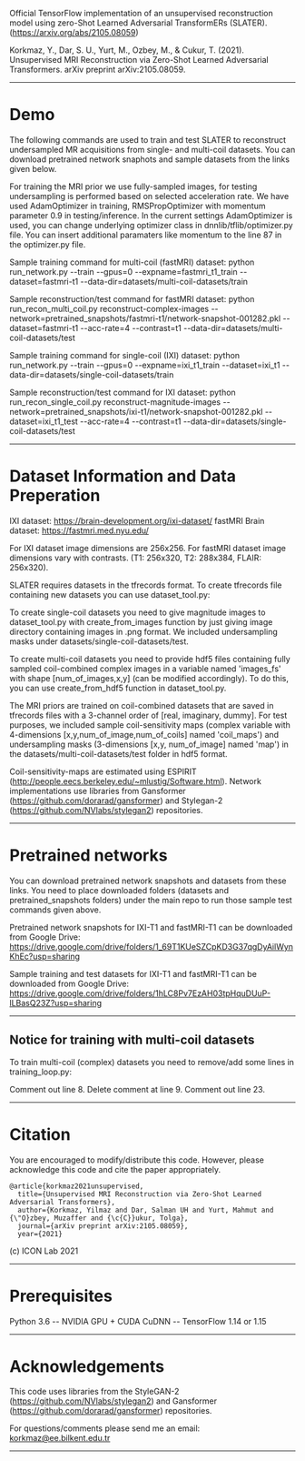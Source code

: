 Official TensorFlow implementation of an unsupervised reconstruction model using zero-Shot Learned Adversarial TransformERs (SLATER). (https://arxiv.org/abs/2105.08059)

Korkmaz, Y., Dar, S. U., Yurt, M., Ozbey, M., & Cukur, T. (2021). Unsupervised MRI Reconstruction via Zero-Shot Learned Adversarial Transformers. arXiv preprint arXiv:2105.08059.

**************************************************************************************************************************************
# Demo
The following commands are used to train and test SLATER to reconstruct undersampled MR acquisitions from single- and multi-coil datasets. You can download pretrained network snaphots and sample datasets from the links given below. 

For training the MRI prior we use fully-sampled images, for testing undersampling is performed based on selected acceleration rate.
We have used AdamOptimizer in training, RMSPropOptimizer with momentum parameter 0.9 in testing/inference. In the current settings AdamOptimizer is used, you can change underlying optimizer class in dnnlib/tflib/optimizer.py file. You can insert additional paramaters like momentum to the line 87 in the optimizer.py file.

Sample training command for multi-coil (fastMRI) dataset:
python run_network.py --train --gpus=0 --expname=fastmri_t1_train --dataset=fastmri-t1 --data-dir=datasets/multi-coil-datasets/train

Sample reconstruction/test command for fastMRI dataset:
python run_recon_multi_coil.py reconstruct-complex-images --network=pretrained_snapshots/fastmri-t1/network-snapshot-001282.pkl --dataset=fastmri-t1 --acc-rate=4 --contrast=t1 --data-dir=datasets/multi-coil-datasets/test

Sample training command for single-coil (IXI) dataset:
python run_network.py --train --gpus=0 --expname=ixi_t1_train --dataset=ixi_t1 --data-dir=datasets/single-coil-datasets/train

Sample reconstruction/test command for IXI dataset:
python run_recon_single_coil.py reconstruct-magnitude-images --network=pretrained_snapshots/ixi-t1/network-snapshot-001282.pkl --dataset=ixi_t1_test --acc-rate=4 --contrast=t1 --data-dir=datasets/single-coil-datasets/test

**************************************************************************************************************************************
# Dataset Information and Data Preperation
IXI dataset: https://brain-development.org/ixi-dataset/ 
fastMRI Brain dataset: https://fastmri.med.nyu.edu/

For IXI dataset image dimensions are 256x256.
For fastMRI dataset image dimensions vary with contrasts. (T1: 256x320, T2: 288x384, FLAIR: 256x320).

SLATER requires datasets in the tfrecords format. To create tfrecords file containing new datasets you can use dataset_tool.py:

To create single-coil datasets you need to give magnitude images to dataset_tool.py with create_from_images function by just giving image directory containing images in .png format. We included undersampling masks under datasets/single-coil-datasets/test. 

To create multi-coil datasets you need to provide hdf5 files containing fully sampled coil-combined complex images in a variable named 'images_fs' with shape [num_of_images,x,y] (can be modified accordingly). To do this, you can use create_from_hdf5 function in dataset_tool.py. 

The MRI priors are trained on coil-combined datasets that are saved in tfrecords files with a 3-channel order of [real, imaginary, dummy]. For test purposes, we included sample coil-sensitivity maps (complex variable with 4-dimensions [x,y,num_of_image,num_of_coils] named 'coil_maps') and undersampling masks (3-dimensions [x,y, num_of_image] named 'map') in the datasets/multi-coil-datasets/test folder in hdf5 format. 

Coil-sensitivity-maps are estimated using ESPIRIT (http://people.eecs.berkeley.edu/~mlustig/Software.html). Network implementations use libraries from Gansformer (https://github.com/dorarad/gansformer) and Stylegan-2 (https://github.com/NVlabs/stylegan2) repositories.

**************************************************************************************************************************************
# Pretrained networks 
You can download pretrained network snapshots and datasets from these links. You need to place downloaded folders (datasets and pretrained_snapshots folders) under the main repo to run those sample test commands given above.

Pretrained network snapshots for IXI-T1 and fastMRI-T1 can be downloaded from Google Drive:
https://drive.google.com/drive/folders/1_69T1KUeSZCpKD3G37qgDyAilWynKhEc?usp=sharing

Sample training and test datasets for IXI-T1 and fastMRI-T1 can be downloaded from Google Drive:
https://drive.google.com/drive/folders/1hLC8Pv7EzAH03tpHquDUuP-lLBasQ23Z?usp=sharing

**************************************************************************************************************************************
## Notice for training with multi-coil datasets
To train multi-coil (complex) datasets you need to remove/add some lines in training_loop.py:

Comment out line 8.
Delete comment at line 9. 
Comment out line 23.

**************************************************************************************************************************************
# Citation
You are encouraged to modify/distribute this code. However, please acknowledge this code and cite the paper appropriately.
```
@article{korkmaz2021unsupervised,
  title={Unsupervised MRI Reconstruction via Zero-Shot Learned Adversarial Transformers},
  author={Korkmaz, Yilmaz and Dar, Salman UH and Yurt, Mahmut and {\"O}zbey, Muzaffer and {\c{C}}ukur, Tolga},
  journal={arXiv preprint arXiv:2105.08059},
  year={2021}
```
(c) ICON Lab 2021

**************************************************************************************************************************************
# Prerequisites
Python 3.6 --
NVIDIA GPU + CUDA CuDNN --
TensorFlow 1.14 or 1.15

**************************************************************************************************************************************
# Acknowledgements

This code uses libraries from the StyleGAN-2 (https://github.com/NVlabs/stylegan2) and Gansformer (https://github.com/dorarad/gansformer) repositories.

For questions/comments please send me an email: korkmaz@ee.bilkent.edu.tr
**************************************************************************************************************************************
